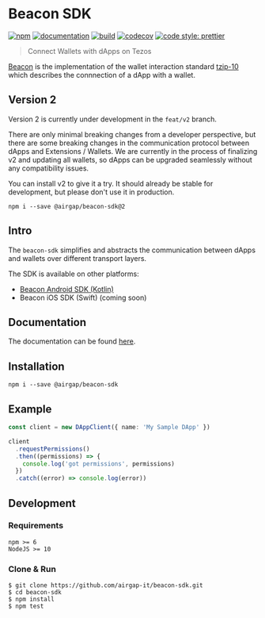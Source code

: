# Beacon SDK

[![npm](https://img.shields.io/npm/v/@airgap/beacon-sdk.svg?colorB=brightgreen)](https://www.npmjs.com/package/@airgap/beacon-sdk)
[![documentation](https://img.shields.io/badge/documentation-online-brightgreen.svg)](https://airgap-it.github.io/beacon-sdk/)
[![build](https://img.shields.io/travis/airgap-it/beacon-sdk.svg)](https://travis-ci.org/airgap-it/beacon-sdk/)
[![codecov](https://img.shields.io/codecov/c/gh/airgap-it/beacon-sdk.svg)](https://codecov.io/gh/airgap-it/beacon-sdk/)
[![code style: prettier](https://img.shields.io/badge/code_style-prettier-ff69b4.svg?style=flat-square)](https://github.com/prettier/prettier)

> Connect Wallets with dApps on Tezos

[Beacon](https://walletbeacon.io) is the implementation of the wallet interaction standard [tzip-10](https://gitlab.com/tzip/tzip/blob/master/proposals/tzip-10/tzip-10.md) which describes the connnection of a dApp with a wallet.

## Version 2

Version 2 is currently under development in the `feat/v2` branch.

There are only minimal breaking changes from a developer perspective, but there are some breaking changes in the communication protocol between dApps and Extensions / Wallets. We are currently in the process of finalizing v2 and updating all wallets, so dApps can be upgraded seamlessly without any compatibility issues.

You can install v2 to give it a try. It should already be stable for development, but please don't use it in production.

```
npm i --save @airgap/beacon-sdk@2
```

## Intro

The `beacon-sdk` simplifies and abstracts the communication between dApps and wallets over different transport layers.

The SDK is available on other platforms:

- [Beacon Android SDK (Kotlin)](https://github.com/airgap-it/beacon-android-sdk)
- Beacon iOS SDK (Swift) (coming soon)

## Documentation

The documentation can be found [here](https://docs.walletbeacon.io/).

## Installation

```
npm i --save @airgap/beacon-sdk
```

## Example

```ts
const client = new DAppClient({ name: 'My Sample DApp' })

client
  .requestPermissions()
  .then((permissions) => {
    console.log('got permissions', permissions)
  })
  .catch((error) => console.log(error))
```

## Development

### Requirements

```
npm >= 6
NodeJS >= 10
```

### Clone & Run

```
$ git clone https://github.com/airgap-it/beacon-sdk.git
$ cd beacon-sdk
$ npm install
$ npm test
```
